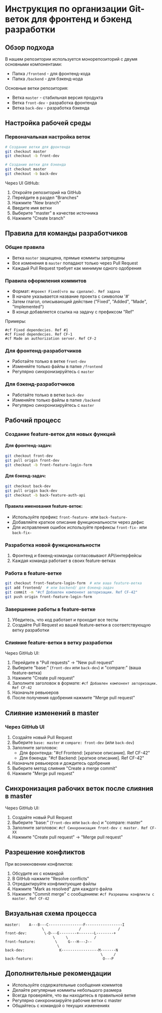 # Инструкция по организации Git-веток для фронтенд и бэкенд разработки

## Обзор подхода

В нашем репозитории используется монорепозиторий с двумя основными компонентами:

- Папка `/frontend` - для фронтенд-кода
- Папка `/backend` - для бэкенд-кода

Основные ветки репозитория:

- Ветка `master` - стабильная версия продукта
- Ветка `front-dev` - разработка фронтенда
- Ветка `back-dev` - разработка бэкенда

## Настройка рабочей среды

### Первоначальная настройка веток

```bash
# Создание ветки для фронтенда
git checkout master
git checkout -b front-dev

# Создание ветки для бэкенда
git checkout master
git checkout -b back-dev
```

Через UI GitHub:

1. Откройте репозиторий на GitHub
2. Перейдите в раздел "Branches"
3. Нажмите "New branch"
4. Введите имя ветки
5. Выберите "master" в качестве источника
6. Нажмите "Create branch"

## Правила для команды разработчиков

### Общие правила

- Ветка `master` защищена, прямые коммиты запрещены
- Все изменения в `master` попадают только через Pull Request
- Каждый Pull Request требует как минимум одного одобрения

### Правила оформления коммитов

- Формат: `#проект Fixed(что вы сделали). Ref задача`
- В начале указывается название проекта с символом '#'
- Затем глагол, описывающий действие ("Fixed", "Added", "Made", "Implemented")
- В конце добавляется ссылка на задачу с префиксом "Ref"

Примеры:

```
#cf Fixed dependecies. Ref #1
#cf Fixed dependecies. Ref CF-1
#cf Made an authorization server. Ref CF-2
```

### Для фронтенд-разработчиков

- Работайте только в ветке `front-dev`
- Изменяйте только файлы в папке `/frontend`
- Регулярно синхронизируйтесь с `master`

### Для бэкенд-разработчиков

- Работайте только в ветке `back-dev`
- Изменяйте только файлы в папке `/backend`
- Регулярно синхронизируйтесь с `master`

## Рабочий процесс

### Создание feature-веток для новых функций

#### Для фронтенд-задач:

```bash
git checkout front-dev
git pull origin front-dev
git checkout -b front-feature-login-form
```

#### Для бэкенд-задач:

```bash
git checkout back-dev
git pull origin back-dev
git checkout -b back-feature-auth-api
```

#### Правила именования feature-веток:

- Используйте префикс `front-feature-` или `back-feature-`
- Добавляйте краткое описание функциональности через дефис
- Для исправления ошибок используйте префиксы `front-fix-` или `back-fix-`

### Разработка новой функциональности

1. Фронтенд и бэкенд-команды согласовывают API/интерфейсы
2. Каждая команда работает в своих feature-ветках

### Работа в feature-ветке

```bash
git checkout front-feature-login-form  # или ваша feature-ветка
git add frontend/  # или backend/ для бэкенд-задач
git commit -m "#cf Добавлен компонент авторизации. Ref CF-42"
git push origin front-feature-login-form
```

### Завершение работы в feature-ветке

1. Убедитесь, что код работает и проходит все тесты
2. Создайте Pull Request из вашей feature-ветки в соответствующую ветку разработки

### Слияние feature-ветки в ветку разработки

Через GitHub UI:

1. Перейдите в "Pull requests" → "New pull request"
2. Выберите "base:" (`front-dev` или `back-dev`) и "compare:" (ваша feature-ветка)
3. Нажмите "Create pull request"
4. Заполните заголовок в формате: `#cf Добавлен компонент авторизации. Ref CF-42`
5. Назначьте ревьюеров
6. После получения одобрения нажмите "Merge pull request"

## Слияние изменений в master

### Через GitHub UI

1. Создайте новый Pull Request
2. Выберите `base: master` и `compare: front-dev` (или `back-dev`)
3. Заполните заголовок:
   - Для фронтенда: "#cf Frontend: [краткое описание]. Ref CF-42"
   - Для бэкенда: "#cf Backend: [краткое описание]. Ref CF-42"
4. Назначьте ревьюеров и дождитесь одобрения
5. Выберите метод слияния "Create a merge commit"
6. Нажмите "Merge pull request"

## Синхронизация рабочих веток после слияния в master

Через GitHub UI:

1. Создайте новый Pull Request
2. Выберите "base:" (`front-dev` или `back-dev`) и "compare: master"
3. Заполните заголовок: `#cf Синхронизация front-dev с master. Ref CF-XX`
4. Нажмите "Create pull request" → "Merge pull request"

## Разрешение конфликтов

При возникновении конфликтов:

1. Обсудите их с командой
2. В GitHub нажмите "Resolve conflicts"
3. Отредактируйте конфликтующие файлы
4. Нажмите "Mark as resolved" для каждого файла
5. Нажмите "Commit merge" с сообщением: `#cf Разрешены конфликты с master. Ref CF-42`

## Визуальная схема процесса

```
master:    A---B---C----------------F-----------------I
                 \                /                 /
front-dev:        \-D---E--------+-------L--------+
                      \     \            /
front-feature:         \     G---H---J--
                        \
back-dev:                K-----------------M-------N
                                            \     /
back-feature:                                O---P
```

## Дополнительные рекомендации

- Используйте содержательные сообщения коммитов
- Делайте регулярные коммиты небольшого размера
- Всегда проверяйте, что вы находитесь в правильной ветке
- Регулярно синхронизируйте рабочие ветки с master
- Общайтесь с командой о текущих изменениях
